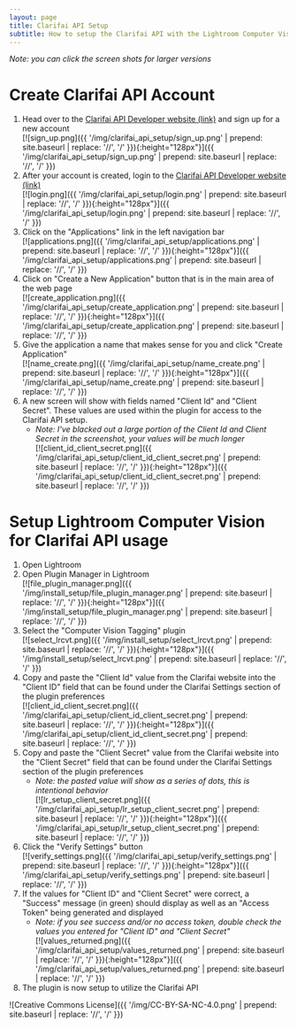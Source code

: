 ```yaml
---
layout: page
title: Clarifai API Setup
subtitle: How to setup the Clarifai API with the Lightroom Computer Vision Plugin
---
```


*Note: you can click the screen shots for larger versions*

# Create Clarifai API Account
1. Head over to the [Clarifai API Developer website (link)](https://developer.clarifai.com/) and sign up for a new account  
    [![sign_up.png]({{ '/img/clarifai_api_setup/sign_up.png' | prepend: site.baseurl | replace: '//', '/' }}){:height="128px"}]({{ '/img/clarifai_api_setup/sign_up.png' | prepend: site.baseurl | replace: '//', '/' }})
1. After your account is created, login to the [Clarifai API Developer website (link)](https://developer.clarifai.com/)  
    [![login.png]({{ '/img/clarifai_api_setup/login.png' | prepend: site.baseurl | replace: '//', '/' }}){:height="128px"}]({{ '/img/clarifai_api_setup/login.png' | prepend: site.baseurl | replace: '//', '/' }})
1. Click on the "Applications" link in the left navigation bar  
    [![applications.png]({{ '/img/clarifai_api_setup/applications.png' | prepend: site.baseurl | replace: '//', '/' }}){:height="128px"}]({{ '/img/clarifai_api_setup/applications.png' | prepend: site.baseurl | replace: '//', '/' }})
1. Click on "Create a New Application" button that is in the main area of the web page  
    [![create_application.png]({{ '/img/clarifai_api_setup/create_application.png' | prepend: site.baseurl | replace: '//', '/' }}){:height="128px"}]({{ '/img/clarifai_api_setup/create_application.png' | prepend: site.baseurl | replace: '//', '/' }})
1. Give the application a name that makes sense for you and click "Create Application"  
    [![name_create.png]({{ '/img/clarifai_api_setup/name_create.png' | prepend: site.baseurl | replace: '//', '/' }}){:height="128px"}]({{ '/img/clarifai_api_setup/name_create.png' | prepend: site.baseurl | replace: '//', '/' }})
1. A new screen will show with fields named "Client Id" and "Client Secret". These values are used within the plugin for access to the Clarifai API setup.
    - *Note: I've blacked out a large portion of the Client Id and Client Secret in the screenshot, your values will be much longer*  
    [![client_id_client_secret.png]({{ '/img/clarifai_api_setup/client_id_client_secret.png' | prepend: site.baseurl | replace: '//', '/' }}){:height="128px"}]({{ '/img/clarifai_api_setup/client_id_client_secret.png' | prepend: site.baseurl | replace: '//', '/' }})

# Setup Lightroom Computer Vision for Clarifai API usage
1. Open Lightroom
1. Open Plugin Manager in Lightroom  
    [![file_plugin_manager.png]({{ '/img/install_setup/file_plugin_manager.png' | prepend: site.baseurl | replace: '//', '/' }}){:height="128px"}]({{ '/img/install_setup/file_plugin_manager.png' | prepend: site.baseurl | replace: '//', '/' }})
1. Select the "Computer Vision Tagging" plugin  
    [![select_lrcvt.png]({{ '/img/install_setup/select_lrcvt.png' | prepend: site.baseurl | replace: '//', '/' }}){:height="128px"}]({{ '/img/install_setup/select_lrcvt.png' | prepend: site.baseurl | replace: '//', '/' }})
1. Copy and paste the "Client Id" value from the Clarifai website into the "Client ID" field that can be found under the Clarifai Settings section of the plugin preferences  
    [![client_id_client_secret.png]({{ '/img/clarifai_api_setup/client_id_client_secret.png' | prepend: site.baseurl | replace: '//', '/' }}){:height="128px"}]({{ '/img/clarifai_api_setup/client_id_client_secret.png' | prepend: site.baseurl | replace: '//', '/' }})
1. Copy and paste the "Client Secret" value from the Clarifai website into the "Client Secret" field that can be found under the Clarifai Settings section of the plugin preferences
    - *Note: the pasted value will show as a series of dots, this is intentional behavior*  
    [![lr_setup_client_secret.png]({{ '/img/clarifai_api_setup/lr_setup_client_secret.png' | prepend: site.baseurl | replace: '//', '/' }}){:height="128px"}]({{ '/img/clarifai_api_setup/lr_setup_client_secret.png' | prepend: site.baseurl | replace: '//', '/' }})
1. Click the "Verify Settings" button  
    [![verify_settings.png]({{ '/img/clarifai_api_setup/verify_settings.png' | prepend: site.baseurl | replace: '//', '/' }}){:height="128px"}]({{ '/img/clarifai_api_setup/verify_settings.png' | prepend: site.baseurl | replace: '//', '/' }})
1. If the values for "Client ID" and "Client Secret" were correct, a "Success" message (in green) should display as well as an "Access Token" being generated and displayed
    - *Note: if you see success and/or no access token, double check the values you entered for "Client ID" and "Client Secret"*  
    [![values_returned.png]({{ '/img/clarifai_api_setup/values_returned.png' | prepend: site.baseurl | replace: '//', '/' }}){:height="128px"}]({{ '/img/clarifai_api_setup/values_returned.png' | prepend: site.baseurl | replace: '//', '/' }})
1. The plugin is now setup to utilize the Clarifai API

![Creative Commons License]({{ '/img/CC-BY-SA-NC-4.0.png' | prepend: site.baseurl | replace: '//', '/' }})